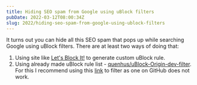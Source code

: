 ```yaml
---
title: Hiding SEO spam from Google using uBlock filters
pubDate: 2022-03-12T08:00:34Z
slug: 2022/hiding-seo-spam-from-google-using-ublock-filters
---
```


It turns out you can hide all this SEO spam that pops up while searching Google using uBlock filters. There are at least two ways of doing that:

1. Using site like [Let's Block It!](https://letsblock.it/) to generate custom uBlock rule.
2. Using already made uBlock rule list - [quenhus/uBlock-Origin-dev-filter](https://github.com/quenhus/uBlock-Origin-dev-filter). For this I recommend using this [link](https://raw.githubusercontent.com/quenhus/uBlock-Origin-dev-filter/main/dist/google/all.txt) to filter as one on GitHub does not work.
